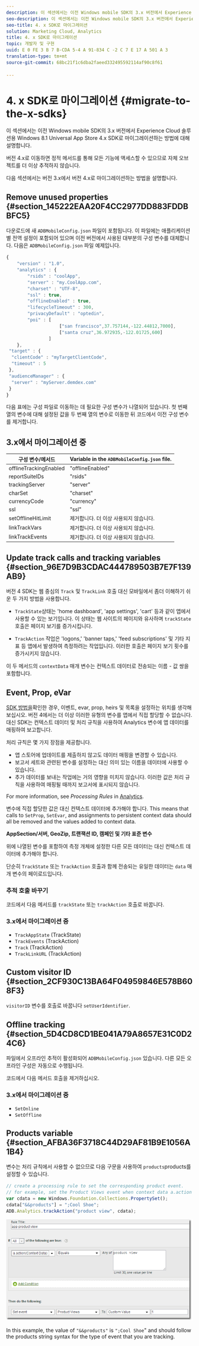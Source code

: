 ```yaml
---
description: 이 섹션에서는 이전 Windows mobile SDK의 3.x 버전에서 Experience Cloud 솔루션용 Windows 8.1 Universal App Store 4.x SDK로 마이그레이션하는 방법에 대해 설명합니다.
seo-description: 이 섹션에서는 이전 Windows mobile SDK의 3.x 버전에서 Experience Cloud 솔루션용 Windows 8.1 Universal App Store 4.x SDK로 마이그레이션하는 방법에 대해 설명합니다.
seo-title: 4. x SDK로 마이그레이션
solution: Marketing Cloud, Analytics
title: 4. x SDK로 마이그레이션
topic: 개발자 및 구현
uuid: E 0 FE 3 B 7 B-CDA 5-4 A 91-834 C -2 C 7 E 17 A 501 A 3
translation-type: tm+mt
source-git-commit: 68bc21f1c6dba2faeed332495592114af90c8f61

---
```



# 4. x SDK로 마이그레이션 {#migrate-to-the-x-sdks}

이 섹션에서는 이전 Windows mobile SDK의 3.x 버전에서 Experience Cloud 솔루션용 Windows 8.1 Universal App Store 4.x SDK로 마이그레이션하는 방법에 대해 설명합니다.

버전 4.x로 이동하면 정적 메서드를 통해 모든 기능에 액세스할 수 있으므로 자체 오브젝트를 더 이상 추적하지 않습니다.

다음 섹션에서는 버전 3.x에서 버전 4.x로 마이그레이션하는 방법을 설명합니다.

## Remove unused properties {#section_145222EAA20F4CC2977DD883FDDBBFC5}

다운로드에 새 `ADBMobileConfig.json` 파일이 포함됩니다. 이 파일에는 애플리케이션별 전역 설정이 포함되어 있으며 이전 버전에서 사용된 대부분의 구성 변수를 대체합니다. 다음은 `ADBMobileConfig.json` 파일 예제입니다.

```js
{ 
    "version" : "1.0", 
    "analytics" : { 
        "rsids" : "coolApp", 
        "server" : "my.CoolApp.com", 
        "charset" : "UTF-8", 
        "ssl" : true, 
        "offlineEnabled" : true, 
        "lifecycleTimeout" : 300, 
        "privacyDefault" : "optedin", 
        "poi" : [ 
                    ["san francisco",37.757144,-122.44812,7000], 
                    ["santa cruz",36.972935,-122.01725,600] 
                ] 
    }, 
 "target" : { 
  "clientCode" : "myTargetClientCode", 
  "timeout" : 5 
 }, 
 "audienceManager" : { 
  "server" : "myServer.demdex.com" 
 } 
}
```

다음 표에는 구성 파일로 이동하는 데 필요한 구성 변수가 나열되어 있습니다. 첫 번째 열의 변수에 대해 설정된 값을 두 번째 열의 변수로 이동한 뒤 코드에서 이전 구성 변수를 제거합니다.

## 3.x에서 마이그레이션 중

| 구성 변수/메서드 | Variable in the `ADBMobileConfig.json` file. |
|--- |--- |
| offlineTrackingEnabled | "offlineEnabled" |
| reportSuiteIDs | "rsids" |
| trackingServer | "server" |
| charSet | "charset" |
| currencyCode | "currency" |
| ssl | "ssl" |
| setOfflineHitLimit | 제거합니다. 더 이상 사용되지 않습니다. |
| linkTrackVars | 제거합니다. 더 이상 사용되지 않습니다. |
| linkTrackEvents | 제거합니다. 더 이상 사용되지 않습니다. |

## Update track calls and tracking variables {#section_96E7D9B3CDAC444789503B7E7F139AB9}

버전 4 SDK는 웹 중심의 `Track` 및 `TrackLink` 호출 대신 모바일에서 좀더 이해하기 쉬운 두 가지 방법을 사용합니다.

* `TrackState`상태는 'home dashboard', 'app settings', 'cart' 등과 같이 앱에서 사용할 수 있는 보기입니다. 이 상태는 웹 사이트의 페이지와 유사하며 `trackState` 호출은 페이지 보기를 증가시킵니다.

* `TrackAction` 작업은 'logons,' 'banner taps,' 'feed subscriptions' 및 기타 지표 등 앱에서 발생하여 측정하려는 작업입니다. 이러한 호출은 페이지 보기 횟수를 증가시키지 않습니다.

이 두 메서드의 `contextData` 매개 변수는 컨텍스트 데이터로 전송되는 이름 - 값 쌍을 포함합니다.

## Event, Prop, eVar

[SDK 방법을](/help/windows-appstore/c-configuration/methods.md)확인한 경우, 이벤트, evar, prop, heirs 및 목록을 설정하는 위치를 생각해 보십시오. 버전 4에서는 더 이상 이러한 유형의 변수를 앱에서 직접 할당할 수 없습니다. 대신 SDK는 컨텍스트 데이터 및 처리 규칙을 사용하여 Analytics 변수에 앱 데이터를 매핑하여 보고합니다.

처리 규칙은 몇 가지 장점을 제공합니다.

* 앱 스토어에 업데이트를 제출하지 않고도 데이터 매핑을 변경할 수 있습니다.
* 보고서 세트와 관련된 변수를 설정하는 대신 의미 있는 이름을 데이터에 사용할 수 있습니다.
* 추가 데이터를 보내는 작업에는 거의 영향을 미치지 않습니다. 이러한 값은 처리 규칙을 사용하여 매핑될 때까지 보고서에 표시되지 않습니다.

For more information, see *Processing Rules* in [Analytics](/help/windows-appstore/analytics/analytics.md).

변수에 직접 할당한 값은 대신 컨텍스트 데이터에 추가해야 합니다. This means that calls to `SetProp`, `SetEvar`, and assignments to persistent context data should all be removed and the values added to context data.

**AppSection/서버, GeoZip, 트랜잭션 ID, 캠페인 및 기타 표준 변수**

위에 나열된 변수를 포함하여 측정 개체에 설정한 다른 모든 데이터는 대신 컨텍스트 데이터에 추가해야 합니다.

단순히 `TrackState` 또는 `TrackAction` 호출과 함께 전송되는 유일한 데이터는 `data` 매개 변수의 페이로드입니다.

### 추적 호출 바꾸기

코드에서 다음 메서드를 `trackState` 또는 `trackAction` 호출로 바꿉니다.

### 3.x에서 마이그레이션 중

* `TrackAppState` (TrackState)
* `TrackEvents` (TrackAction)
* `Track` (TrackAction)
* `TrackLinkURL` (TrackAction)

## Custom visitor ID {#section_2CF930C13BA64F04959846E578B608F3}

`visitorID` 변수를 호출로 바꿉니다 `setUserIdentifier`.

## Offline tracking {#section_5D4CD8CD1BE041A79A8657E31C0D24C6}

파일에서 오프라인 추적이 활성화되어 `ADBMobileConfig.json` 있습니다. 다른 모든 오프라인 구성은 자동으로 수행됩니다.

코드에서 다음 메서드 호출을 제거하십시오.

### 3.x에서 마이그레이션 중

* `SetOnline`
* `SetOffline`

## Products variable {#section_AFBA36F3718C44D29AF81B9E1056A1B4}

 변수는 처리 규칙에서 사용할 수 없으므로 다음 구문을 사용하여 `products`products를 설정할 수 있습니다.

```js
// create a processing rule to set the corresponding product event. 
// for example, set the Product Views event when context data a.action = "product view" 
var cdata = new Windows.Foundation.Collections.PropertySet(); 
cdata["&&products"] = ";Cool Shoe"; 
ADB.Analytics.trackAction("product view", cdata);
```

![](assets/prod-view.png)

In this example, the value of `"&&products"` is `";Cool Shoe`" and should follow the products string syntax for the type of event that you are tracking.